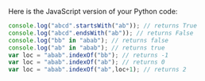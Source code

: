  Here is the JavaScript version of your Python code:

```javascript
console.log("abcd".startsWith("ab")); // returns True
console.log("abcd".endsWith("ab")); // returns False
console.log("bb" in "abab"); // returns false
console.log("ab" in "abab"); // returns true
var loc = "abab".indexOf("bb"); // returns -1
var loc = "abab".indexOf("ab"); // returns 0
var loc = "abab".indexOf("ab",loc+1); // returns 2
```

